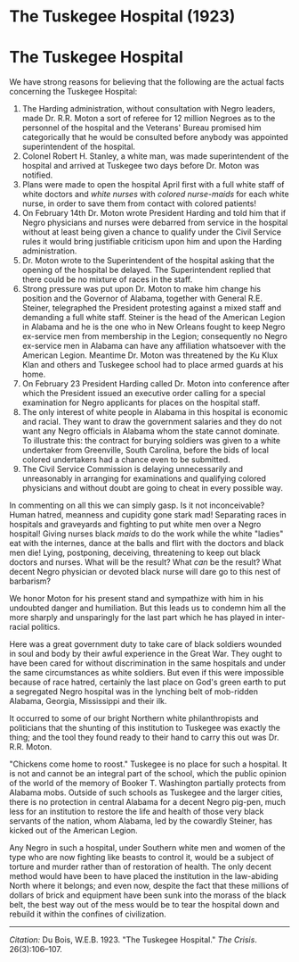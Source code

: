 <!--
title:   The Tuskegee Hospital
author:  Du Bois, W.E.B.
journal: The Crisis
year:    1923
volume:  26
issue:   3
pages:   106-107
-->
# The Tuskegee Hospital (1923)

 # The Tuskegee Hospital

We have strong reasons for 
believing that the following 
are the actual facts concerning the Tuskegee Hospital:

1.  The Harding administration, 
without consultation with Negro leaders, made Dr. R.R. Moton a sort of referee for 12 million Negroes as to the personnel of the hospital and the Veterans' Bureau promised him categorically that he would be consulted before anybody was appointed superintendent of the hospital. 
2. Colonel Robert H. Stanley, a white man, was made superintendent of the hospital and arrived at Tuskegee two days before Dr. Moton was notified. 
3. Plans were made to open the hospital April first with a full white staff of white doctors and *white nurses* with *colored nurse-maids* for each white nurse, in order to save them from contact with colored patients! 
4. On February 14th Dr. Moton wrote President Harding and told him that if Negro physicians and nurses were debarred from service in the hospital without at least being given a chance to qualify under the Civil Service rules it would bring justifiable criticism upon him and upon the Harding administration. 
5. Dr. Moton wrote to the Superintendent of the hospital asking that the opening of the hospital be delayed. The Superintendent replied that there could be no mixture of races in the staff. 
6. Strong pressure was put upon Dr. Moton to make him change his position and the Governor of Alabama, together with General R.E. Steiner, telegraphed the President protesting against a mixed staff and demanding a full white staff. Steiner is the head of the American Legion in Alabama and he is the one who in New Orleans fought to keep Negro ex-service men from membership in the Legion; consequently no Negro ex-service men in Alabama can have any affiliation whatsoever with the American Legion. Meantime Dr. Moton was threatened by the Ku Klux Klan and 
others and Tuskegee school had to place armed guards at his home. 
7. On February 23 President Harding called Dr. Moton into conference after which the President issued an executive order calling for a special examination for Negro applicants for places on the hospital staff. 
8. The only interest of white people in Alabama in this hospital is economic and racial. They want to draw the government salaries and they do not want any Negro officials in Alabama whom the state cannot dominate. To illustrate this: the contract for burying soldiers was given to a white undertaker from Greenville, South Carolina, before the bids of local colored undertakers had a chance even to be submitted. 
9. The Civil Service Commission is delaying unnecessarily and unreasonably in arranging for examinations and qualifying colored physicians and without doubt are going to cheat in every possible way. 

In commenting on all this we can simply gasp. Is it not inconceivable? Human hatred, meanness and cupidity gone stark mad! Separating races in hospitals and graveyards and fighting to put white men over a Negro hospital! Giving nurses black *maids* to do the work while the white "ladies" eat with the internes, dance at the balls and flirt with the doctors and black men die! Lying, postponing, deceiving, threatening to keep out black doctors and nurses. What will be the result? What *can* be the result? What decent Negro physician or devoted black nurse will dare go to this nest of barbarism? 

We honor Moton for his present stand and sympathize with him in his undoubted danger and humiliation. But this leads us to condemn him all the more sharply and unsparingly for the last part which he has played in inter-racial politics. 

Here was a great government duty 
to take care of black soldiers wounded in soul and body by their awful experience in the Great War. They ought to have been cared for without discrimination in the same hospitals and under the same circumstances as white soldiers. But even if this were impossible because of race hatred, certainly the last place on God's green earth to put a segregated Negro hospital was in the lynching belt of mob-ridden Alabama, Georgia, Mississippi and their ilk. 

It occurred to some of our bright Northern white philanthropists and politicians that the shunting of this institution to Tuskegee was exactly the thing; and the tool they found ready to their hand to carry this out was Dr. R.R. Moton. 

"Chickens come home to roost." Tuskegee is no place for such a hospital. It is not and cannot be an integral part of the school, which the public opinion of the world of the memory of Booker T. Washington partially protects from Alabama mobs. Outside of such schools as Tuskegee and the larger cities, there is no protection in central Alabama for a decent Negro pig-pen, much less for an institution to restore the life and health of those very black servants of the nation, whom Alabama, led by the cowardly Steiner, has kicked out of the American Legion. 

Any Negro in such a hospital, under Southern white men and women of the type who are now fighting like beasts to control it, would be a subject of torture and murder rather than of restoration of health. The only decent method would have been to have placed the institution in the law-abiding North where it belongs; and even now, despite the fact that these millions of dollars of brick and equipment have been sunk into the morass of the black belt, the best way out of the mess would be to tear the hospital down and rebuild it within the confines of civilization.

______________
*Citation:* Du Bois, W.E.B. 1923. "The Tuskegee Hospital." *The Crisis*. 26(3):106&ndash;107.